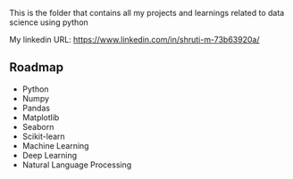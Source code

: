 This is the folder that contains all my projects and learnings related to data science using python

My linkedin URL: https://www.linkedin.com/in/shruti-m-73b63920a/

## Roadmap

- Python
- Numpy
- Pandas
- Matplotlib
- Seaborn
- Scikit-learn
- Machine Learning
- Deep Learning
- Natural Language Processing
